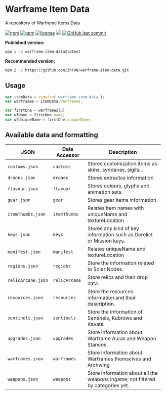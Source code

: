 # Warframe Item Data

A repository of Warframe Items Data

[![npm](https://img.shields.io/npm/v/warframe-item-data.svg)](https://www.npmjs.com/package/warframe-item-data) [![npm](https://img.shields.io/npm/dt/warframe-item-data.svg)](https://www.npmjs.com/package/warframe-item-data) [![license](https://img.shields.io/github/license/IhToN/warframe-item-data.svg)](https://github.com/IhToN/warframe-item-data) [![](https://img.shields.io/github/issues-raw/IhToN/warframe-item-data.svg)](https://github.com/IhToN/warframe-item-data) [![GitHub last commit](https://img.shields.io/github/last-commit/IhToN/warframe-item-data.svg)](https://github.com/IhToN/warframe-item-data)

**Published version:**
```bash
npm i -S warframe-item-data@latest
```

**Recommended version:**
```bash
npm i -S https://github.com/IhToN/warframe-item-data.git
```

## Usage

```javascript
var itemData = require('warframe-item-data');
var warframes = itemData.warframes;

var firstOne = warframes[0];
var wfName = firstOne.name;
var wfUniqueName = firstOne.uniqueName;
```

## Available data and formatting

JSON | Data Accessor | Description
--- |--- | --- 
`customs.json` | `customs` | Stores customization items as skins, syndanas, sigils...
`drones.json` | `drones` | Stores extractos information.
`flavour.json` | `flavour` | Stores colours, glyphs and animation sets.
`gear.json` | `gear` | Stores gear items information.
`itemThumbs.json` | `itemThumbs` | Relates item names with uniqueName and textureLocation
`keys.json` | `keys` | Stores any kind of key information such as Derelict or Mission keys.
`manifest.json` | `manifest` | Relates uniqueName and textureLocation
`regions.json` | `regions` | Store the information related to Solar Nodes.
`relicArcane.json` | `relicArcane` | Store relics and their drop data.
`resources.json` | `resources` | Store the resources information and their description.
`sentinels.json` | `sentinels` | Store the information of Sentinels, Kubrows and Kavats.
`upgrades.json` | `upgrades` | Store information about Warframe Auras and Weapon Stances.
`warframes.json` | `warframes` | Store information about Warframes themselves and Archwing
`weapons.json` | `weapons` | Store information about all the weapons ingame, not filtered by categories yet.

